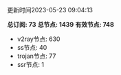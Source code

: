 更新时间2023-05-23 09:04:13

**总订阅: 73**
**总节点: 1439**
**有效节点: 748**
- v2ray节点: 630
- ss节点: 40
- trojan节点: 77
- ssr节点: 1
